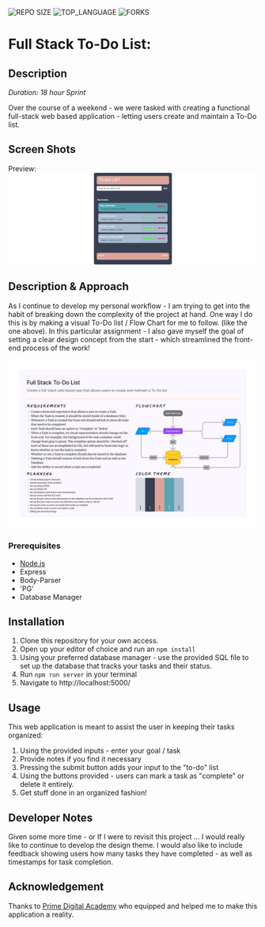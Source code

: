 




![REPO SIZE](https://img.shields.io/github/repo-size/blakesmithmn/weekend-sql-to-do-list?style=flat-square)
![TOP_LANGUAGE](https://img.shields.io/github/languages/top/blakesmithmn/weekend-sql-to-do-list?style=flat-square)
![FORKS](https://img.shields.io/github/forks/blakesmithmn/weekend-sql-to-do-list?style=social)


# Full Stack To-Do List:

## Description

_Duration: 18 hour Sprint_

Over the course of a weekend - we were tasked with creating a functional full-stack web based application - letting users create and maintain a To-Do list. 


## Screen Shots
Preview:
![](demo.png)


## Description & Approach


As I continue to develop my personal workflow - I am trying to get into the habit of breaking down the complexity of the project at hand. One way I do this is by making a visual To-Do list / Flow Chart for me to follow. (like the one above). 
In this particular assignment - I also gave myself the goal of setting a clear design concept from the start - which streamlined the front-end process of the work!

![](concept.png)



### Prerequisites
- [Node.js](https://nodejs.org/en/)
- Express 
- Body-Parser
- 'PG'
- Database Manager

## Installation
1. Clone this repository for your own access.
2. Open up your editor of choice and run an `npm install`
3. Using your preferred database manager - use the provided SQL file to set up the database that tracks your tasks and their status. 
4. Run `npm run server` in your terminal
5. Navigate to http://localhost:5000/

## Usage
This web application is meant to assist the user in keeping their tasks organized:
 1. Using the provided inputs - enter your goal / task
 3. Provide notes if you find it necessary
 4. Pressing the submit button adds your input to the "to-do" list
 5. Using the buttons provided - users can mark a task as "complete" or delete it entirely.
 6. Get stuff done in an organized fashion!

## Developer Notes

Given some more time - or If I were to revisit this project ... I would really like to continue to develop the design theme. I would also like to include feedback showing users how many tasks they have completed - as well as timestamps for task completion.

## Acknowledgement
Thanks to [Prime Digital Academy](www.primeacademy.io) who equipped and helped me to make this application a reality.
